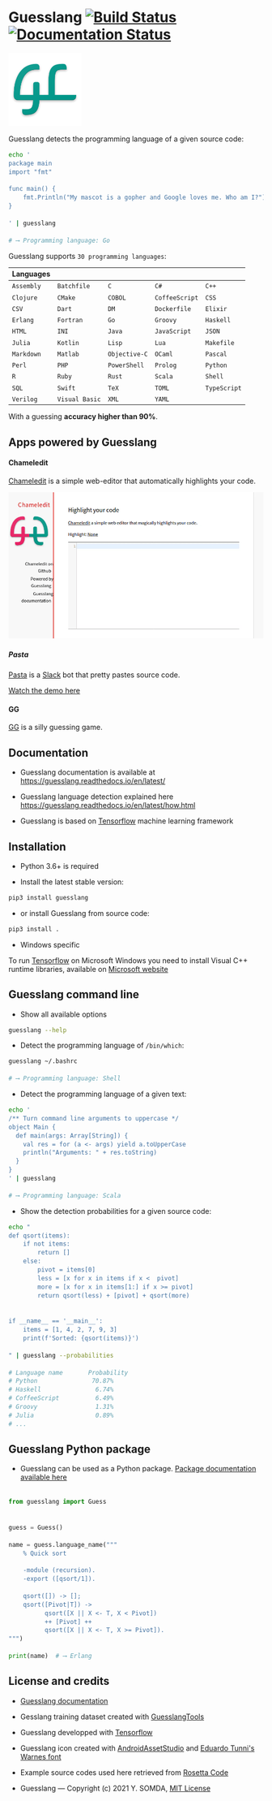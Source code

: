 # Guesslang [![Build Status](https://travis-ci.org/yoeo/guesslang.svg?branch=master)](https://travis-ci.org/yoeo/guesslang) [![Documentation Status](https://readthedocs.org/projects/guesslang/badge/?version=latest)](http://guesslang.readthedocs.io/en/latest/?badge=latest)


![Guesslang](docs/_static/images/guesslang-small.png)

Guesslang detects the programming language of a given source code:

```bash
echo '
package main
import "fmt"

func main() {
    fmt.Println("My mascot is a gopher and Google loves me. Who am I?")
}

' | guesslang

# ⟶ Programming language: Go
```

Guesslang supports `30 programming languages`:

| Languages  |                |               |                |              |
|------------|----------------|---------------|----------------|--------------|
| `Assembly` | `Batchfile`    | `C`           | `C#`           | `C++`        |
| `Clojure`  | `CMake`        | `COBOL`       | `CoffeeScript` | `CSS`        |
| `CSV`      | `Dart`         | `DM`          | `Dockerfile`   | `Elixir`     |
| `Erlang`   | `Fortran`      | `Go`          | `Groovy`       | `Haskell`    |
| `HTML`     | `INI`          | `Java`        | `JavaScript`   | `JSON`       |
| `Julia`    | `Kotlin`       | `Lisp`        | `Lua`          | `Makefile`   |
| `Markdown` | `Matlab`       | `Objective-C` | `OCaml`        | `Pascal`     |
| `Perl`     | `PHP`          | `PowerShell`  | `Prolog`       | `Python`     |
| `R`        | `Ruby`         | `Rust`        | `Scala`        | `Shell`      |
| `SQL`      | `Swift`        | `TeX`         | `TOML`         | `TypeScript` |
| `Verilog`  | `Visual Basic` | `XML`         | `YAML `        |              |

With a guessing **accuracy higher than 90%**.

## Apps powered by Guesslang

#### Chameledit

[Chameledit](https://github.com/yoeo/chameledit) is a simple web-editor
that automatically highlights your code.

![](docs/_static/images/chameledit.gif)

##### Pasta

[Pasta](https://github.com/yoeo/pasta) is a [Slack](https://slack.com) bot
that pretty pastes source code.

[Watch the demo here](https://github.com/yoeo/pasta)

#### GG

[GG](https://github.com/yoeo/gg) is a silly guessing game.

## Documentation

* Guesslang documentation is available at
  https://guesslang.readthedocs.io/en/latest/

* Guesslang language detection explained here
  https://guesslang.readthedocs.io/en/latest/how.html

* Guesslang is based on [Tensorflow](https://github.com/tensorflow/tensorflow)
  machine learning framework

## Installation

* Python 3.6+ is required

* Install the latest stable version:

```bash
pip3 install guesslang
```

* or install Guesslang from source code:

```bash
pip3 install .
```

* Windows specific

To run [Tensorflow](https://github.com/tensorflow/tensorflow)
on Microsoft Windows you need to install Visual C++ runtime libraries,
available on [Microsoft website](https://www.microsoft.com/en-us/download/details.aspx?id=53587)

## Guesslang command line

* Show all available options

```bash
guesslang --help
```

* Detect the programming language of ``/bin/which``:

```bash
guesslang ~/.bashrc

# ⟶ Programming language: Shell
```

* Detect the programming language of a given text:

```bash
echo '
/** Turn command line arguments to uppercase */
object Main {
  def main(args: Array[String]) {
    val res = for (a <- args) yield a.toUpperCase
    println("Arguments: " + res.toString)
  }
}
' | guesslang

# ⟶ Programming language: Scala
```

* Show the detection probabilities for a given source code:

```bash
echo "
def qsort(items):
    if not items:
        return []
    else:
        pivot = items[0]
        less = [x for x in items if x <  pivot]
        more = [x for x in items[1:] if x >= pivot]
        return qsort(less) + [pivot] + qsort(more)


if __name__ == '__main__':
    items = [1, 4, 2, 7, 9, 3]
    print(f'Sorted: {qsort(items)}')

" | guesslang --probabilities

# Language name       Probability
# Python               70.87%
# Haskell               6.74%
# CoffeeScript          6.49%
# Groovy                1.31%
# Julia                 0.89%
# ...
```

## Guesslang Python package

* Guesslang can be used as a Python package.
  [Package documentation available here](https://guesslang.readthedocs.io/en/latest/guesslang.html)

``` python

from guesslang import Guess


guess = Guess()

name = guess.language_name("""
    % Quick sort

    -module (recursion).
    -export ([qsort/1]).

    qsort([]) -> [];
    qsort([Pivot|T]) ->
          qsort([X || X <- T, X < Pivot])
          ++ [Pivot] ++
          qsort([X || X <- T, X >= Pivot]).
""")

print(name)  # ⟶ Erlang
```

## License and credits

* [Guesslang documentation](https://guesslang.readthedocs.io/en/latest/)

* Gesslang training dataset created with
  [GuesslangTools](https://github.com/yoeo/guesslangtools)

* Guesslang developped with [Tensorflow](https://www.tensorflow.org/)

* Guesslang icon created with
  [AndroidAssetStudio](https://github.com/romannurik/AndroidAssetStudio)
  and
  [Eduardo Tunni's Warnes font](https://fonts.google.com/specimen/Warnes)

* Example source codes used here retrieved from
  [Rosetta Code](https://rosettacode.org/wiki/Sorting_algorithms/Quicksort)

* Guesslang — Copyright (c) 2021 Y. SOMDA, [MIT License](LICENSE)
